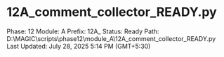 # 12A_comment_collector_READY.py

Phase: 12
Module: A
Prefix: 12A_
Status: Ready
Path: D:\MAGIC\scripts\phase12\module_A\12A_comment_collector_READY.py
Last Updated: July 28, 2025 5:14 PM (GMT+5:30)
